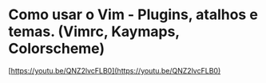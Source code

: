 # Como usar o Vim - Plugins, atalhos e temas. (Vimrc, Kaymaps, Colorscheme)

[https://youtu.be/QNZ2lvcFLB0](https://youtu.be/QNZ2lvcFLB0)

